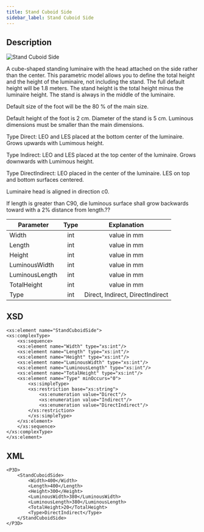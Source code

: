 ```yaml
---
title: Stand Cuboid Side
sidebar_label: Stand Cuboid Side
---
```


## Description

![Stand Cuboid Side](/img/docs/geometry/parametric/StandCuboidSide.webp)

A cube-shaped standing luminaire with the head attached on the side rather than the center. This parametric model allows you to define the total height and the height of the luminaire, not including the stand. The full default height will be 1.8 meters. The stand height is the total height minus the luminaire height. The stand is always in the middle of the luminaire.

Default size of the foot will be the 80 % of the main size.

Default height of the foot is 2 cm.
Diameter of the stand is 5 cm.
Luminous dimensions must be smaller than the main dimensions.

Type Direct: LEO and LES placed at the bottom center of the luminaire. Grows upwards with Lumimous height.

Type Indirect: LEO and LES placed at the top center of the luminaire. Grows downwards with Lumimous height.

Type DirectIndirect: LEO placed in the center of the luminaire. LES on top and bottom surfaces centered.

Luminaire head is aligned in direction c0.

If length is greater than C90, die luminous surface shall grow backwards toward with a 2% distance from length.??

| Parameter      | Type |           Explanation            |
| -------------- | :--: | :------------------------------: |
| Width          | int  |           value in mm            |
| Length         | int  |           value in mm            |
| Height         | int  |           value in mm            |
| LuminousWidth  | int  |           value in mm            |
| LuminousLength | int  |           value in mm            |
| TotalHeight    | int  |           value in mm            |
| Type           | int  | Direct, Indirect, DirectIndirect |

## XSD

    <xs:element name="StandCuboidSide">
    <xs:complexType>
    	<xs:sequence>
    	<xs:element name="Width" type="xs:int"/>
    	<xs:element name="Length" type="xs:int"/>
    	<xs:element name="Height" type="xs:int"/>
    	<xs:element name="LuminousWidth" type="xs:int"/>
    	<xs:element name="LuminousLength" type="xs:int"/>
    	<xs:element name="TotalHeight" type="xs:int"/>
    	<xs:element name="Type" minOccurs="0">
    		<xs:simpleType>
    		<xs:restriction base="xs:string">
    			<xs:enumeration value="Direct"/>
    			<xs:enumeration value="Indirect"/>
    			<xs:enumeration value="DirectIndirect"/>
    		</xs:restriction>
    		</xs:simpleType>
    	</xs:element>
    	</xs:sequence>
    </xs:complexType>
    </xs:element>

## XML

    <P3D>
    	<StandCuboidSide>
    		<Width>400</Width>
    		<Length>400</Length>
    		<Height>300</Height>
    		<LuminousWidth>380</LuminousWidth>
    		<LuminousLength>380</LuminousLength>
    		<TotalHeight>20</TotalHeight>
    		<Type>DirectIndirect</Type>
    	</StandCuboidSide>
    </P3D>
